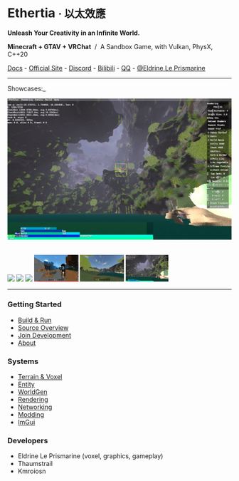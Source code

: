 <!-- <img height="130" align="right" src="https://github.com/Dreamtowards/Ethertia/raw/main/run/screenshots/_figures/ethertia-poster0225d4-lres.jpg"> -->

# Ethertia <small>· 以太效應</small>

__Unleash Your Creativity in an Infinite World.__

**Minecraft + GTAV + VRChat** &nbsp;/&nbsp; A Sandbox Game, with Vulkan, PhysX, C++20

[Docs](https://docs.ethertia.com) - 
[Official Site](https://ethertia.com) - 
[Discord](https://zh.wikipedia.org/wiki/Ethertia) -
[Bilibili](https://space.bilibili.com/19483166) - 
[QQ](https://jq.qq.com/?_wv=1027&k=tgM29oDM) - 
[@Eldrine Le Prismarine](https://elytra.dev/~pris)


---

Showcases:_

![](https://github.com/Dreamtowards/Ethertia/raw/main/run/screenshots/2022-12-30_21.59.00_526.642.png)
![]()

<img style="height: 60px;" src="https://camo.githubusercontent.com/cadf841c48653c19c8c71b8c3f764ec3ddce08006c5a9b3870c9c1616a4b0cf8/68747470733a2f2f692e3332383838382e78797a2f323032332f30342f30322f69484f4a68382e706e67"> <img style="height: 60px;" src="https://camo.githubusercontent.com/1ea89bcbcc0fed70141ea39128828f8242a4a6c72d176751fb1ad015417fc3f9/68747470733a2f2f692e3332383838382e78797a2f323032332f30342f30322f69484f394e352e706e67"> <img style="height: 60px;" src="https://camo.githubusercontent.com/ee3b8ce18326f7306a323152ed92ae4e1b5405a482c6a5fad40c04e7865a0018/68747470733a2f2f692e3332383838382e78797a2f323032332f30342f32302f6947574d67412e706e67"> <img style="height: 60px;" src="https://github.com/Dreamtowards/Ethertia/raw/main/run/screenshots/_figures/23u07.png"> <img style="height: 60px;" src="https://github.com/Dreamtowards/Ethertia/raw/main/run/screenshots/2023-01-16_01.04.07_473.938.png"> <img style="height: 60px;" src="https://github.com/Dreamtowards/Ethertia/raw/main/run/screenshots/2022-12-30_21.59.00_526.642.png">

---

### **Getting Started**
- [Build & Run](run/assets/docs/zh-cn/build-run.md)
- [Source Overview](run/assets/docs/zh-cn/source-overview.md)
- [Join Development](run/assets/docs/zh-cn/getting-dev.md)
- [About](run/assets/docs/zh-cn/about-ethertia.md)


### **Systems**

- [Terrain & Voxel]()
- [Entity]()
- [WorldGen]()
- [Rendering]()
- [Networking]()
- [Modding]()
- [ImGui]()

### **Developers**

- Eldrine Le Prismarine (voxel, graphics, gameplay)
- Thaumstrail
- Kmroiosn
